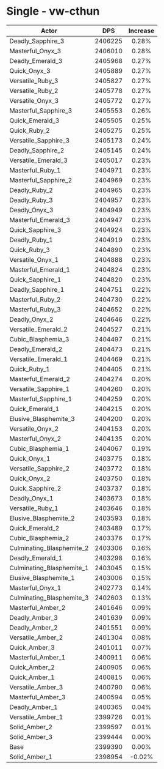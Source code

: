 # Single - vw-cthun
| Actor | DPS | Increase |
|---|:---:|:---:|
|Deadly_Sapphire_3|2406225|0.28%|
|Masterful_Onyx_3|2406010|0.28%|
|Deadly_Emerald_3|2405968|0.27%|
|Quick_Onyx_3|2405889|0.27%|
|Versatile_Ruby_3|2405827|0.27%|
|Versatile_Ruby_2|2405778|0.27%|
|Versatile_Onyx_3|2405772|0.27%|
|Masterful_Sapphire_3|2405553|0.26%|
|Quick_Emerald_3|2405505|0.25%|
|Quick_Ruby_2|2405275|0.25%|
|Versatile_Sapphire_3|2405173|0.24%|
|Deadly_Sapphire_2|2405145|0.24%|
|Versatile_Emerald_3|2405017|0.23%|
|Masterful_Ruby_1|2404971|0.23%|
|Masterful_Sapphire_2|2404969|0.23%|
|Deadly_Ruby_2|2404965|0.23%|
|Deadly_Ruby_3|2404957|0.23%|
|Deadly_Onyx_3|2404949|0.23%|
|Masterful_Emerald_3|2404947|0.23%|
|Quick_Sapphire_3|2404924|0.23%|
|Deadly_Ruby_1|2404919|0.23%|
|Quick_Ruby_3|2404890|0.23%|
|Versatile_Onyx_1|2404888|0.23%|
|Masterful_Emerald_1|2404824|0.23%|
|Quick_Sapphire_1|2404820|0.23%|
|Deadly_Sapphire_1|2404751|0.22%|
|Masterful_Ruby_2|2404730|0.22%|
|Masterful_Ruby_3|2404652|0.22%|
|Deadly_Onyx_2|2404646|0.22%|
|Versatile_Emerald_2|2404527|0.21%|
|Cubic_Blasphemia_3|2404497|0.21%|
|Deadly_Emerald_2|2404473|0.21%|
|Versatile_Emerald_1|2404469|0.21%|
|Quick_Ruby_1|2404405|0.21%|
|Masterful_Emerald_2|2404274|0.20%|
|Versatile_Sapphire_1|2404260|0.20%|
|Masterful_Sapphire_1|2404259|0.20%|
|Quick_Emerald_1|2404215|0.20%|
|Elusive_Blasphemite_3|2404200|0.20%|
|Versatile_Onyx_2|2404153|0.20%|
|Masterful_Onyx_2|2404135|0.20%|
|Cubic_Blasphemia_1|2404067|0.19%|
|Quick_Onyx_1|2403775|0.18%|
|Versatile_Sapphire_2|2403772|0.18%|
|Quick_Onyx_2|2403750|0.18%|
|Quick_Sapphire_2|2403737|0.18%|
|Deadly_Onyx_1|2403673|0.18%|
|Versatile_Ruby_1|2403646|0.18%|
|Elusive_Blasphemite_2|2403593|0.18%|
|Quick_Emerald_2|2403489|0.17%|
|Cubic_Blasphemia_2|2403376|0.17%|
|Culminating_Blasphemite_2|2403306|0.16%|
|Deadly_Emerald_1|2403298|0.16%|
|Culminating_Blasphemite_1|2403045|0.15%|
|Elusive_Blasphemite_1|2403006|0.15%|
|Masterful_Onyx_1|2402773|0.14%|
|Culminating_Blasphemite_3|2402603|0.13%|
|Masterful_Amber_2|2401646|0.09%|
|Deadly_Amber_3|2401639|0.09%|
|Deadly_Amber_2|2401551|0.09%|
|Versatile_Amber_2|2401304|0.08%|
|Quick_Amber_3|2401011|0.07%|
|Masterful_Amber_1|2400911|0.06%|
|Quick_Amber_2|2400905|0.06%|
|Quick_Amber_1|2400815|0.06%|
|Versatile_Amber_3|2400790|0.06%|
|Masterful_Amber_3|2400594|0.05%|
|Deadly_Amber_1|2400365|0.04%|
|Versatile_Amber_1|2399726|0.01%|
|Solid_Amber_2|2399597|0.01%|
|Solid_Amber_3|2399444|0.00%|
|Base|2399390|0.00%|
|Solid_Amber_1|2398954|-0.02%|
